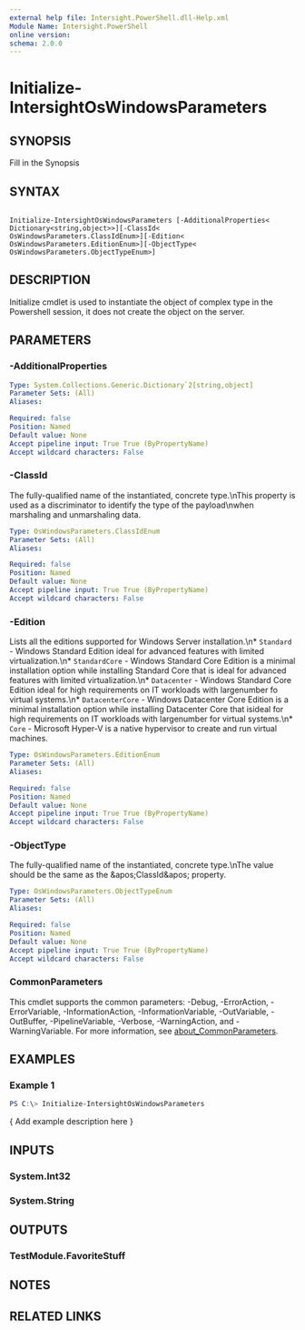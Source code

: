 ```yaml
---
external help file: Intersight.PowerShell.dll-Help.xml
Module Name: Intersight.PowerShell
online version:
schema: 2.0.0
---
```


# Initialize-IntersightOsWindowsParameters

## SYNOPSIS
Fill in the Synopsis

## SYNTAX

```

Initialize-IntersightOsWindowsParameters [-AdditionalProperties< Dictionary<string,object>>][-ClassId< OsWindowsParameters.ClassIdEnum>][-Edition< OsWindowsParameters.EditionEnum>][-ObjectType< OsWindowsParameters.ObjectTypeEnum>]

```

## DESCRIPTION

Initialize cmdlet is used to instantiate the object of complex type in the Powershell session, it does not create the object on the server.

## PARAMETERS

### -AdditionalProperties


```yaml
Type: System.Collections.Generic.Dictionary`2[string,object]
Parameter Sets: (All)
Aliases:

Required: false
Position: Named
Default value: None
Accept pipeline input: True True (ByPropertyName)
Accept wildcard characters: False
```

### -ClassId
The fully-qualified name of the instantiated, concrete type.\nThis property is used as a discriminator to identify the type of the payload\nwhen marshaling and unmarshaling data.

```yaml
Type: OsWindowsParameters.ClassIdEnum
Parameter Sets: (All)
Aliases:

Required: false
Position: Named
Default value: None
Accept pipeline input: True True (ByPropertyName)
Accept wildcard characters: False
```

### -Edition
Lists all the editions supported for Windows Server installation.\n* `Standard` - Windows Standard Edition ideal for advanced features with limited virtualization.\n* `StandardCore` - Windows Standard Core Edition is a minimal installation option while installing Standard Core that is ideal for advanced features with limited virtualization.\n* `Datacenter` - Windows Standard Core Edition ideal for high requirements on IT workloads with largenumber fo virtual systems.\n* `DatacenterCore` - Windows Datacenter Core Edition is a minimal installation option while installing Datacenter Core that isideal for high requirements on IT workloads with largenumber for virtual systems.\n* `Core` - Microsoft Hyper-V is a native hypervisor to create and run virtual machines.

```yaml
Type: OsWindowsParameters.EditionEnum
Parameter Sets: (All)
Aliases:

Required: false
Position: Named
Default value: None
Accept pipeline input: True True (ByPropertyName)
Accept wildcard characters: False
```

### -ObjectType
The fully-qualified name of the instantiated, concrete type.\nThe value should be the same as the &amp;apos;ClassId&amp;apos; property.

```yaml
Type: OsWindowsParameters.ObjectTypeEnum
Parameter Sets: (All)
Aliases:

Required: false
Position: Named
Default value: None
Accept pipeline input: True True (ByPropertyName)
Accept wildcard characters: False
```


### CommonParameters
This cmdlet supports the common parameters: -Debug, -ErrorAction, -ErrorVariable, -InformationAction, -InformationVariable, -OutVariable, -OutBuffer, -PipelineVariable, -Verbose, -WarningAction, and -WarningVariable. For more information, see [about_CommonParameters](http://go.microsoft.com/fwlink/?LinkID=113216).

## EXAMPLES

### Example 1
```powershell
PS C:\> Initialize-IntersightOsWindowsParameters
```

{ Add example description here }

## INPUTS

### System.Int32

### System.String

## OUTPUTS

### TestModule.FavoriteStuff

## NOTES

## RELATED LINKS

